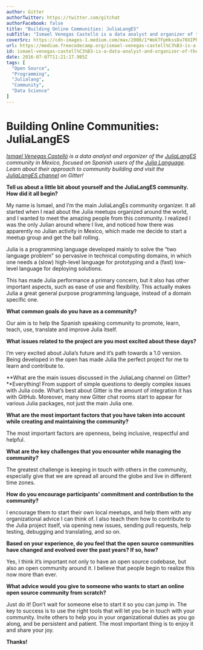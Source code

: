 ```yaml
---
author: Gitter
authorTwitter: https://twitter.com/gitchat
authorFacebook: false
title: "Building Online Communities: JuliaLangES"
subTitle: "Ismael Venegas Castelló is a data analyst and organizer of the JuliaLangES community in Mexico, focused on Spanish users of the Julia Lan..."
coverSrc: https://cdn-images-1.medium.com/max/2000/1*WokTFpHkssDu70XIPRokgw.png
url: https://medium.freecodecamp.org/ismael-venegas-castell%C3%B3-is-a-data-analyst-and-organizer-of-the-julialanges-community-from-mexico-eeac2af0743a
id: ismael-venegas-castell%C3%B3-is-a-data-analyst-and-organizer-of-the-julialanges-community-from-mexico-eeac2af0743a
date: 2016-07-07T11:21:17.985Z
tags: [
  "Open Source",
  "Programming",
  "Julialang",
  "Community",
  "Data Science"
]
---
```

# Building Online Communities: JuliaLangES

[_Ismael Venegas Castelló_](https://twitter.com/ismael_vc) _is a data analyst and organizer of the_ [_JuliaLangES_](https://twitter.com/julialangses) _community in Mexico, focused on Spanish users of the_ [_Julia Language_](http://julialang.org/)_. Learn about their approach to community building and visit the_ [_JuliaLangES channel_](https://gitter.im/JuliaLangEs/julialang-es) _on Gitter!_

**Tell us about a little bit about yourself and the JuliaLangES community. How did it all begin?**

My name is Ismael, and I’m the main JuliaLangEs community organizer. It all started when I read about the Julia meetups organized around the world, and I wanted to meet the amazing people from this community. I realized I was the only Julian around where I live, and noticed how there was apparently no Julian activity in Mexico, which made me decide to start a meetup group and get the ball rolling.

Julia is a programming language developed mainly to solve the “two language problem” so pervasive in technical computing domains, in which one needs a (slow) high-level language for prototyping and a (fast) low-level language for deploying solutions.

This has made Julia performance a primary concern, but it also has other important aspects, such as ease of use and flexibility. This actually makes Julia a great general purpose programming language, instead of a domain specific one.

**What common goals do you have as a community?**

Our aim is to help the Spanish speaking community to promote, learn, teach, use, translate and improve Julia itself.

**What issues related to the project are you most excited about these days?**

I’m very excited about Julia’s future and it’s path towards a 1.0 version. Being developed in the open has made Julia the perfect project for me to learn and contribute to.

**What are the main issues discussed in the JuliaLang channel on Gitter?**Everything! From support of simple questions to deeply complex issues with Julia code. What’s best about Gitter is the amount of integration it has with GitHub. Moreover, many new Gitter chat rooms start to appear for various Julia packages, not just the main Julia one.

**What are the most important factors that you have taken into account while creating and maintaining the community?**

The most important factors are openness, being inclusive, respectful and helpful.

**What are the key challenges that you encounter while managing the community?**

The greatest challenge is keeping in touch with others in the community, especially give that we are spread all around the globe and live in different time zones.

**How do you encourage participants’ commitment and contribution to the community?**

I encourage them to start their own local meetups, and help them with any organizational advice I can think of. I also teach them how to contribute to the Julia project itself, via opening new issues, sending pull requests, help testing, debugging and translating, and so on.

**Based on your experience, do you feel that the open source communities have changed and evolved over the past years? If so, how?**

Yes, I think it’s important not only to have an open source codebase, but also an open community around it. I believe that people begin to realize this now more than ever.

**What advice would you give to someone who wants to start an online open source community from scratch?**

Just do it! Don’t wait for someone else to start it so you can jump in. The key to success is to use the right tools that will let you be in touch with your community. Invite others to help you in your organizational duties as you go along, and be persistent and patient. The most important thing is to enjoy it and share your joy.

**Thanks!**








